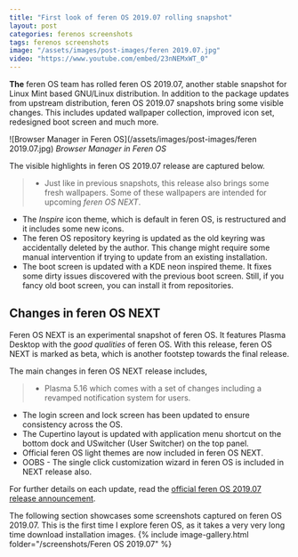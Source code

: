 ```yaml
---
title: "First look of feren OS 2019.07 rolling snapshot"
layout: post
categories: ferenos screenshots
tags: ferenos screenshots
image: "/assets/images/post-images/feren 2019.07.jpg"
video: "https://www.youtube.com/embed/23nNEMxWT_0"
---
```


**The** feren OS team has rolled feren OS 2019.07, another stable snapshot for Linux Mint based GNU/Linux distribution. In addition to the package updates from upstream distribution, feren OS 2019.07 snapshots bring some visible changes. This includes updated wallpaper collection, improved icon set, redesigned boot screen and much more.

![Browser Manager in Feren OS](/assets/images/post-images/feren 2019.07.jpg)
*Browser Manager in Feren OS*

The visible highlights in feren OS 2019.07 release are captured below.
> - Just like in previous snapshots, this release also brings some fresh wallpapers. Some of these wallpapers are intended for upcoming *feren OS NEXT*.
- The *Inspire* icon theme, which is default in feren OS, is restructured and it includes some new icons.
- The feren OS repository keyring is updated as the old keyring was accidentally deleted by the author. This change might require some manual intervention if trying to update from an existing installation.
- The boot screen is updated with a KDE neon inspired theme. It fixes some dirty issues discovered with the previous boot screen. Still, if you fancy old boot screen, you can install it from repositories.

## Changes in feren OS NEXT
Feren OS NEXT is an experimental snapshot of feren OS. It features Plasma Desktop with the *good qualities* of feren OS. With this release, feren OS NEXT is marked as beta, which is another footstep towards the final release.

The main changes in feren OS NEXT release includes,
> - Plasma 5.16 which comes with a set of changes including a revamped notification system for users.
- The login screen and lock screen has been updated to ensure consistency across the OS.
- The Cupertino layout is updated with application menu shortcut on the bottom dock and USwitcher (User Switcher) on the top panel.
- Official feren OS light themes are now included in feren OS NEXT.
- OOBS - The single click customization wizard in feren OS is included in NEXT release also.

For further details on each update, read the [official feren OS 2019.07 release announcement](https://medium.com/feren-os/july-2019-snapshot-released-b104bbf4307b).


The following section showcases some screenshots captured on feren OS 2019.07. This is the first time I explore feren OS, as it takes a very very long time download installation images.
{% include image-gallery.html folder="/screenshots/Feren OS 2019.07" %}
